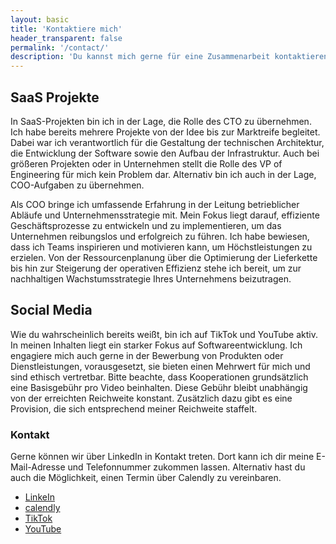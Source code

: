 ```yaml
---
layout: basic
title: 'Kontaktiere mich'
header_transparent: false
permalink: '/contact/'
description: 'Du kannst mich gerne für eine Zusammenarbeit kontaktieren. Derzeit stehe ich für neue SaaS-Projekte zur Verfügung, ebenso wie für Social Media Kooperationen.'
---
```


## SaaS Projekte

In SaaS-Projekten bin ich in der Lage, die Rolle des CTO zu übernehmen. Ich habe bereits mehrere Projekte von der Idee bis zur Marktreife begleitet. Dabei war ich verantwortlich für die Gestaltung der technischen Architektur, die Entwicklung der Software sowie den Aufbau der Infrastruktur. Auch bei größeren Projekten oder in Unternehmen stellt die Rolle des VP of Engineering für mich kein Problem dar. Alternativ bin ich auch in der Lage, COO-Aufgaben zu übernehmen.

Als COO bringe ich umfassende Erfahrung in der Leitung betrieblicher Abläufe und Unternehmensstrategie mit. Mein Fokus liegt darauf, effiziente Geschäftsprozesse zu entwickeln und zu implementieren, um das Unternehmen reibungslos und erfolgreich zu führen. Ich habe bewiesen, dass ich Teams inspirieren und motivieren kann, um Höchstleistungen zu erzielen. Von der Ressourcenplanung über die Optimierung der Lieferkette bis hin zur Steigerung der operativen Effizienz stehe ich bereit, um zur nachhaltigen Wachstumsstrategie Ihres Unternehmens beizutragen.

## Social Media

Wie du wahrscheinlich bereits weißt, bin ich auf TikTok und YouTube aktiv. In meinen Inhalten liegt ein starker Fokus auf Softwareentwicklung. Ich engagiere mich auch gerne in der Bewerbung von Produkten oder Dienstleistungen, vorausgesetzt, sie bieten einen Mehrwert für mich und sind ethisch vertretbar. Bitte beachte, dass Kooperationen grundsätzlich eine Basisgebühr pro Video beinhalten. Diese Gebühr bleibt unabhängig von der erreichten Reichweite konstant. Zusätzlich dazu gibt es eine Provision, die sich entsprechend meiner Reichweite staffelt.

### Kontakt

Gerne können wir über LinkedIn in Kontakt treten. Dort kann ich dir meine E-Mail-Adresse und Telefonnummer zukommen lassen. Alternativ hast du auch die Möglichkeit, einen Termin über Calendly zu vereinbaren.

-   [LinkeIn](https://www.linkedin.com/in/oliver-jessner/)
-   [calendly](https://calendly.com/oliverjessner/)
-   [TikTok](https://www.tiktok.com/@oliverjessner)
-   [YouTube](https://www.youtube.com/@oliverjessner)
